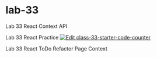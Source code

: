 # lab-33
Lab 33 React Context API

Lab 33 React Practice
[![Edit class-33-starter-code-counter](https://codesandbox.io/static/img/play-codesandbox.svg)](https://codesandbox.io/s/class-33-starter-code-counter-c6gvc?fontsize=14)

Lab 33 React ToDo Refactor Page Context 